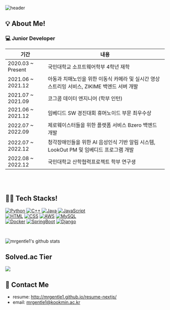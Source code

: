 ![header](https://capsule-render.vercel.app/api?type=waving&text=JunYoung%20Kim%27s%20GitHub&fontSize=40&fontColor=ffffff&fontAlignY=30&color=gradient&gradient=pastel&height=200&desc=backend%20developer&descAlignY=50)

<h2>💡 About Me!  </h2>
<h3>💻 Junior Developer</h3>

| 기간 | 내용 |
| --- | --- |
| 2020.03 ~ Present | 국민대학교 소프트웨어학부 4학년 재학 |
| 2021.06 ~ 2021.12 | 아동과 치매노인을 위한 이동식 카메라 및 실시간 영상 스트리밍 서비스, ZIKIME 백엔드 서버 개발 |
| 2021.07 ~ 2021.09 | 코그콤 데이터 엔지니어 (학부 인턴) |
| 2021.06 ~ 2021.12 | 임베디드 SW 경진대회 휴머노이드 부문 최우수상 |
| 2022.07 ~ 2022.09 | 제로웨이스터들을 위한 플랫폼 서비스 Bzero 백엔드 개발 |
| 2022.07 ~ 2022.12 | 청각장애인들을 위한 AI 음성인식 기반 알림 시스템, LookOut PM 및 임베디드 프로그램 개발 |
| 2022.08 ~ 2022.12 | 국민대학교 산학협력프로젝트 학부 연구생 |

<br><br>

<h2>👨‍💻 Tech Stacks!  </h2>

[![Python](https://img.shields.io/badge/-Python-3776AB?style=for-the-badge&logo=python&logoColor=white)]()
[![C++](https://img.shields.io/badge/-C++-00599C?style=for-the-badge&logo=c%2B%2B&logoColor=white)]()
[![Java](https://img.shields.io/badge/-Java-007396?style=for-the-badge&logo=java&logoColor=white)]()
[![JavaScript](https://img.shields.io/badge/-JavaScript-F7DF1E?style=for-the-badge&logo=javascript&logoColor=white)]()
<br>
[![HTML](https://img.shields.io/badge/-HTML-E34F26?style=for-the-badge&logo=html5&logoColor=white)]()
[![CSS](https://img.shields.io/badge/-CSS-1572B6?style=for-the-badge&logo=css3&logoColor=white)]()
[![AWS](https://img.shields.io/badge/-AWS-232F3E?style=for-the-badge&logo=amazon-aws&logoColor=white)]()
[![MySQL](https://img.shields.io/badge/-MySQL-4479A1?style=for-the-badge&logo=mysql&logoColor=white)]()
<br>
[![Docker](https://img.shields.io/badge/-Docker-2496ED?style=for-the-badge&logo=docker&logoColor=white)]()
[![SpringBoot](https://img.shields.io/badge/-SpringBoot-6DB33F?style=for-the-badge&logo=spring-boot&logoColor=white)]()
[![Django](https://img.shields.io/badge/-Django-092E20?style=for-the-badge&logo=django&logoColor=white)]()


<br>

![mrgentle1's github stats](https://github-readme-stats.vercel.app/api?username=mrgentle1&show_icons=true&theme=dracula)


<h2> Solved.ac Tier </h2>
<p>
  <img src="http://mazassumnida.wtf/api/v2/generate_badge?boj=mrgentle1&cache=c">
</p>

<h2>📝 Contact Me</h2>

* resume: <http://mrgentle1.github.io/resume-nextjs/>
* email: <mrgentle1@kookmin.ac.kr>

<!--
**mrgentle1/mrgentle1** is a ✨ _special_ ✨ repository because its `README.md` (this file) appears on your GitHub profile.

Here are some ideas to get you started:

- 🔭 I’m currently working on ...
- 🌱 I’m currently learning ...
- 👯 I’m looking to collaborate on ...
- 🤔 I’m looking for help with ...
- 💬 Ask me about ...
- 📫 How to reach me: ...
- 😄 Pronouns: ...
- ⚡ Fun fact: ...
-->
